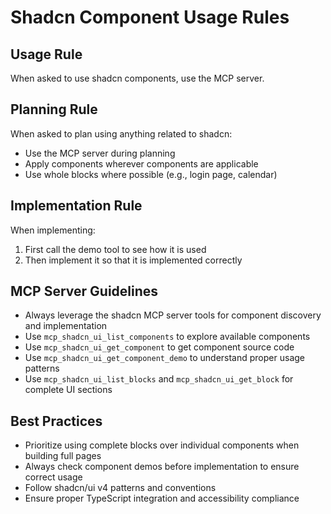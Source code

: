 # Shadcn Component Usage Rules

## Usage Rule

When asked to use shadcn components, use the MCP server.

## Planning Rule

When asked to plan using anything related to shadcn:

- Use the MCP server during planning
- Apply components wherever components are applicable
- Use whole blocks where possible (e.g., login page, calendar)

## Implementation Rule

When implementing:

1. First call the demo tool to see how it is used
2. Then implement it so that it is implemented correctly

## MCP Server Guidelines

- Always leverage the shadcn MCP server tools for component discovery and implementation
- Use `mcp_shadcn_ui_list_components` to explore available components
- Use `mcp_shadcn_ui_get_component` to get component source code
- Use `mcp_shadcn_ui_get_component_demo` to understand proper usage patterns
- Use `mcp_shadcn_ui_list_blocks` and `mcp_shadcn_ui_get_block` for complete UI sections

## Best Practices

- Prioritize using complete blocks over individual components when building full pages
- Always check component demos before implementation to ensure correct usage
- Follow shadcn/ui v4 patterns and conventions
- Ensure proper TypeScript integration and accessibility compliance
